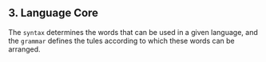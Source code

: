 <h2>3. Language Core</h2>

The `syntax` determines the words that can be used in a given language, and the `grammar` defines the tules according to which these words can be arranged.
